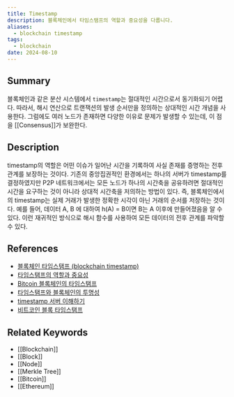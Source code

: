 ```yaml
---
title: Timestamp
description: 블록체인에서 타임스탬프의 역할과 중요성을 다룹니다.
aliases:
  - blockchain timestamp
tags:
  - blockchain
date: 2024-08-10
---
```


## Summary

블록체인과 같은 분산 시스템에서 `timestamp`는 절대적인 시간으로서 동기화되기 어렵다. 따라서, 해시 연산으로 트랜잭션의 발생 순서만을 정의하는 상대적인 시간 개념을 사용한다. 그럼에도 여러 노드가 존재하면 다양한 이유로 문제가 발생할 수 있는데, 이 점을 [[Consensus]]가 보완한다.

## Description

timestamp의 역할은 어떤 이슈가 일어난 시간을 기록하여 사실 존재를 증명하는 전후 관계를 보장하는 것이다. 기존의 중앙집권적인 환경에서는 하나의 서버가 timestamp를 결정하였지만 P2P 네트워크에서는 모든 노드가 하나의 시간축을 공유하려면 절대적인 시간을 요구하는 것이 아니라 상대적 시간축을 저의하는 방법이 있다. 즉, 블록체인에서의 timestamp는 실제 거래가 발생한 정확한 시각이 아닌 거래의 순서를 저장하는 것이다. 예를 들어, 데이터 A, B
에 대하여 h(A) = B이면 B는 A 이후에 만들어졌음을 알 수 있다. 이런 재귀적인 방식으로 해시 함수를 사용하여 모든 데이터의 전후 관계를 파악할 수 있다.

## References

- [블록체인 타임스탬프 (blockchain timestamp)](https://steemit.com/kr/@brownbears/blockchain-timestamp)
- [타임스탬프의 역할과 중요성](https://bitcoinwiki.org/wiki/Trusted_timestamping)
- [Bitcoin 블록체인의 타임스탬프](https://www.investopedia.com/terms/b/block-bitcoin-block.asp)
- [타임스탬프와 블록체인의 투명성](https://www.investopedia.com/news/what-genesis-block-bitcoin-terms/)
- [timestamp 서버 이해하기](https://steemit.com/blockchain/@voidlink/2)
- [비트코인 블록 타임스탬프](https://en.bitcoin.it/wiki/Block_timestamp)

## Related Keywords

- [[Blockchain]]
- [[Block]]
- [[Node]]
- [[Merkle Tree]]
- [[Bitcoin]]
- [[Ethereum]]
